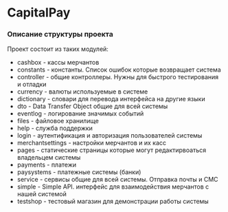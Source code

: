 # CapitalPay

### Описание структуры проекта
Проект состоит из таких модулей:

* cashbox - кассы мерчантов
* constants - константы. Список ошибок которые возвращает система
* controller - общие контроллеры. Нужны для быстрого тестирования и отладки
* currency - валюты используемые в системе
* dictionary - словари для перевода интерфейса на другие языки
* dto - Data Transfer Object общие для всей системы
* eventlog - логирование значимых событий 
* files - файловое хранилище
* help - служба поддержки
* login - аутентификация и авторизация пользователей системы
* merchantsettings - настройки мерчантов и их касс
* pages - статические страницы которые могут редактирвоаться владельцем системы
* payments - платежи
* paysystems - платежные системы (банки)
* service - сервисы общие для всей системы. Отправка почты и СМС
* simple - Simple API. интерфейс для взаимодействия мерчантов с нашей системой
* testshop - тестовый магазин для демонстрации работы системы
